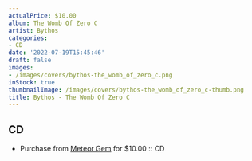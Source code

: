 ```yaml
---
actualPrice: $10.00
album: The Womb Of Zero C
artist: Bythos
categories:
- CD
date: '2022-07-19T15:45:46'
draft: false
images:
- /images/covers/bythos-the_womb_of_zero_c.png
inStock: true
thumbnailImage: /images/covers/bythos-the_womb_of_zero_c-thumb.png
title: Bythos - The Womb Of Zero C
---
```


## CD
* Purchase from [Meteor Gem](https://meteor-gem.com/products/used-bythos-the-womb-of-zero-cd) for $10.00 :: CD
